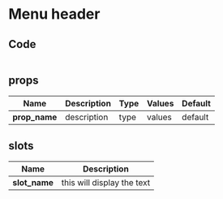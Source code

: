 # Menu header

<Demo componentName="examples-menu-header-doc" />

## Code
```html
```

## props

|Name|Description|Type|Values|Default|
|---|---|---|---|---|
|**prop_name**|description|type|values|default|

## slots

|Name|Description|
|---|---|
|**slot_name**|this will display the text|

<portal-target name="octo-modals" transition="o-modal-transition" multiple />
<portal-target name="octo-datepicker" />